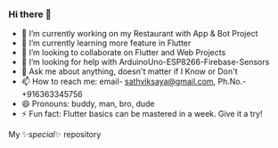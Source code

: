 ### Hi there 👋

- 🔭 I’m currently working on my Restaurant with App & Bot Project
- 🌱 I’m currently learning more feature in Flutter
- 👯 I’m looking to collaborate on Flutter and Web Projects
- 🤔 I’m looking for help with ArduinoUno-ESP8266-Firebase-Sensors
- 💬 Ask me about anything, doesn't matter if I Know or Don't 
- 📫 How to reach me: email- sathviksaya@gmail.com, Ph.No.- +916363345756
- 😄 Pronouns: buddy, man, bro, dude
- ⚡ Fun fact: Flutter basics can be mastered in a week. Give it a try!


My ✨_special_✨ repository
